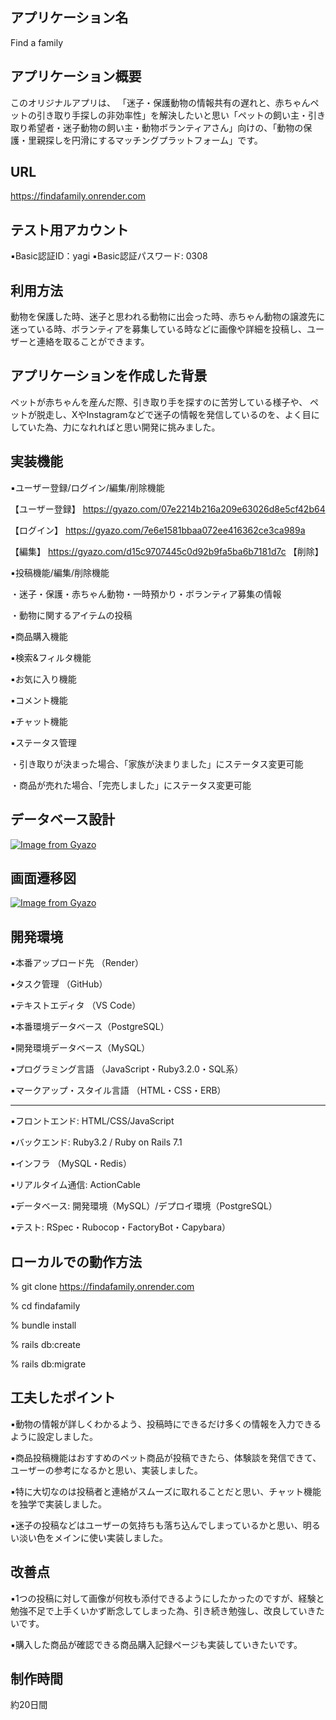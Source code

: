 

## アプリケーション名
Find a family

## アプリケーション概要
このオリジナルアプリは、
「迷子・保護動物の情報共有の遅れと、赤ちゃんペットの引き取り手探しの非効率性」を解決したいと思い「ペットの飼い主・引き取り希望者・迷子動物の飼い主・動物ボランティアさん」向けの、「動物の保護・里親探しを円滑にするマッチングプラットフォーム」です。

## URL
https://findafamily.onrender.com

## テスト用アカウント
▪️Basic認証ID：yagi
▪️Basic認証パスワード: 0308

## 利用方法
動物を保護した時、迷子と思われる動物に出会った時、赤ちゃん動物の譲渡先に迷っている時、ボランティアを募集している時などに画像や詳細を投稿し、ユーザーと連絡を取ることができます。

## アプリケーションを作成した背景
ペットが赤ちゃんを産んだ際、引き取り手を探すのに苦労している様子や、
ペットが脱走し、XやInstagramなどで迷子の情報を発信しているのを、よく目にしていた為、力になれればと思い開発に挑みました。

## 実装機能
▪️ユーザー登録/ログイン/編集/削除機能

【ユーザー登録】
https://gyazo.com/07e2214b216a209e63026d8e5cf42b64

【ログイン】
https://gyazo.com/7e6e1581bbaa072ee416362ce3ca989a

【編集】
https://gyazo.com/d15c9707445c0d92b9fa5ba6b7181d7c
【削除】

▪️投稿機能/編集/削除機能

・迷子・保護・赤ちゃん動物・一時預かり・ボランティア募集の情報

・動物に関するアイテムの投稿

▪️商品購入機能

▪️検索&フィルタ機能

▪️お気に入り機能

▪️コメント機能

▪️チャット機能

▪️ステータス管理

・引き取りが決まった場合、「家族が決まりました」にステータス変更可能

・商品が売れた場合、「完売しました」にステータス変更可能

## データベース設計
[![Image from Gyazo](https://i.gyazo.com/b3403395b60277b29f94617d5eb85f31.png)](https://gyazo.com/b3403395b60277b29f94617d5eb85f31)

## 画面遷移図
[![Image from Gyazo](https://i.gyazo.com/e6981b22d31bec2743d9d315a9408720.png)](https://gyazo.com/e6981b22d31bec2743d9d315a9408720)

## 開発環境
▪️本番アップロード先 （Render）

▪️タスク管理 （GitHub）

▪️テキストエディタ （VS Code）

▪️本番環境データベース（PostgreSQL）

▪️開発環境データベース（MySQL）

▪️プログラミング言語 （JavaScript・Ruby3.2.0・SQL系）

▪️マークアップ・スタイル言語 （HTML・CSS・ERB）

____________________________________

▪️フロントエンド: HTML/CSS/JavaScript

▪️バックエンド: Ruby3.2 / Ruby on Rails 7.1

▪️インフラ （MySQL・Redis）

▪️リアルタイム通信: ActionCable

▪️データベース: 開発環境（MySQL）/デプロイ環境（PostgreSQL）

▪️テスト: RSpec・Rubocop・FactoryBot・Capybara）


## ローカルでの動作方法
% git clone https://findafamily.onrender.com

% cd findafamily

% bundle install

% rails db:create

% rails db:migrate

## 工夫したポイント
▪️動物の情報が詳しくわかるよう、投稿時にできるだけ多くの情報を入力できるように設定しました。

▪️商品投稿機能はおすすめのペット商品が投稿できたら、体験談を発信できて、ユーザーの参考になるかと思い、実装しました。

▪️特に大切なのは投稿者と連絡がスムーズに取れることだと思い、チャット機能を独学で実装しました。

▪️迷子の投稿などはユーザーの気持ちも落ち込んでしまっているかと思い、明るい淡い色をメインに使い実装しました。


## 改善点
▪️1つの投稿に対して画像が何枚も添付できるようにしたかったのですが、経験と勉強不足で上手くいかず断念してしまった為、引き続き勉強し、改良していきたいです。

▪購入した商品が確認できる商品購入記録ページも実装していきたいです。

## 制作時間
約20日間
